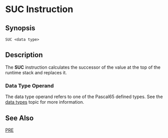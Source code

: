 # SUC Instruction

## Synopsis

```
SUC <data type>
```

## Description

The **SUC** instruction calculates the successor of the value at the top
of the runtime stack and replaces it.

### Data Type Operand

The data type operand refers to one of the Pascal65 defined types. See the
[data types](../../types) topic for more information.

## See Also

[PRE](../pre)
